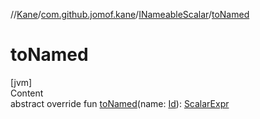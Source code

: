 //[Kane](../../index.md)/[com.github.jomof.kane](../index.md)/[INameableScalar](index.md)/[toNamed](to-named.md)



# toNamed  
[jvm]  
Content  
abstract override fun [toNamed](to-named.md)(name: [Id](../../com.github.jomof.kane.impl/index.md#%5Bcom.github.jomof.kane.impl%2FId%2F%2F%2FPointingToDeclaration%2F%5D%2FClasslikes%2F-1422180844)): [ScalarExpr](../-scalar-expr/index.md)  



